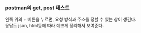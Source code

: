 ### postman의 get, post 테스트
왼쪽 위의 + 버튼을 누르면, 요청 방식과 주소를 정할 수 있는 창이 생긴다.  
응답도 json, html등에 따라 예쁘게 정리해서 보여준다.